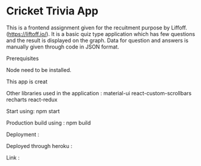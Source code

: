 # Cricket Trivia App

This is a frontend assignment given for the recuitment purpose by Liffoff. (https://liftoff.io/).
It is a basic quiz type application which has few questions and the result is displayed on the graph.
Data for question and answers is manually given through code in JSON format.

Prerequisites

Node need to be installed.

This app is creat



Other libraries used in the application : 
material-ui
react-custom-scrollbars
recharts
react-redux



Start using:  npm start

Production build using : npm build
 

Deployment :

Deployed through heroku : 

Link : 




